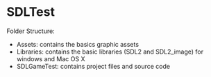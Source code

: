 # SDLTest

Folder Structure:
- Assets: contains the basics graphic assets
- Libraries: contains the basic libraries (SDL2 and SDL2_image) for windows and Mac OS X
- SDLGameTest: contains project files and source code